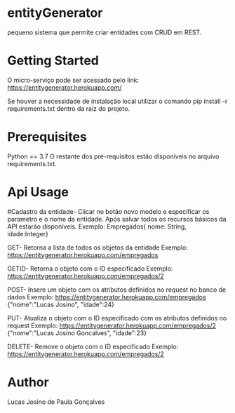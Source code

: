 # entityGenerator
pequeno sistema que permite criar entidades com CRUD em REST.


# Getting Started
O micro-serviço pode ser acessado pelo link:
https://entitygenerator.herokuapp.com/

Se houver a necessidade de instalação local utilizar o comando pip install -r requirements.txt dentro da raiz do projeto.

# Prerequisites
Python == 3.7
O restante dos pré-requisitos estão disponíveis no arquivo requirements.txt.

# Api Usage
#Cadastro da entidade-
Clicar no botão novo modelo e especificar os parametro e o nome da entidade. Após salvar todos os recursos básicos da API estarão disponíveis.
Exemplo: Empregados{ nome: String, idade:Integer}

GET-
Retorna a lista de todos os objetos da entidade 
Exemplo: https://entitygenerator.herokuapp.com/empregados

GETID-
Retorna o objeto com o ID especificado
Exemplo: https://entitygenerator.herokuapp.com/empregados/2

POST-
Insere um objeto com os atributos definidos no request no banco de dados
Exemplo: https://entitygenerator.herokuapp.com/empregados
{"nome":"Lucas Josino", "idade":24}

PUT-
Atualiza o objeto com o ID especificado com os atributos definidos no request
Exemplo: https://entitygenerator.herokuapp.com/empregados/2
{"nome":"Lucas Josino Goncalves", "idade":23}

DELETE-
Remove o objeto com o ID especificado
Exemplo: https://entitygenerator.herokuapp.com/empregados/2

# Author
Lucas Josino de Paula Gonçalves 
